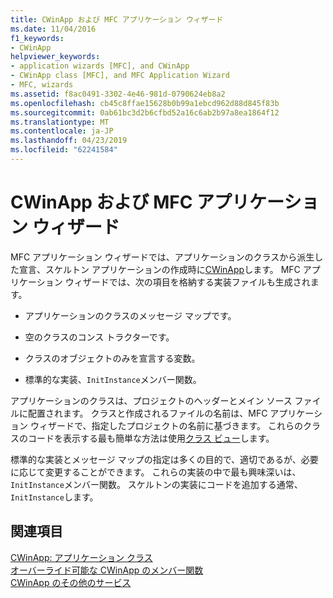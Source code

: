 ```yaml
---
title: CWinApp および MFC アプリケーション ウィザード
ms.date: 11/04/2016
f1_keywords:
- CWinApp
helpviewer_keywords:
- application wizards [MFC], and CWinApp
- CWinApp class [MFC], and MFC Application Wizard
- MFC, wizards
ms.assetid: f8ac0491-3302-4e46-981d-0790624eb8a2
ms.openlocfilehash: cb45c8ffae15628b0b99a1ebcd962d88d845f83b
ms.sourcegitcommit: 0ab61bc3d2b6cfbd52a16c6ab2b97a8ea1864f12
ms.translationtype: MT
ms.contentlocale: ja-JP
ms.lasthandoff: 04/23/2019
ms.locfileid: "62241584"
---
```

# <a name="cwinapp-and-the-mfc-application-wizard"></a>CWinApp および MFC アプリケーション ウィザード

MFC アプリケーション ウィザードでは、アプリケーションのクラスから派生した宣言、スケルトン アプリケーションの作成時に[CWinApp](../mfc/reference/cwinapp-class.md)します。 MFC アプリケーション ウィザードでは、次の項目を格納する実装ファイルも生成されます。

- アプリケーションのクラスのメッセージ マップです。

- 空のクラスのコンス トラクターです。

- クラスのオブジェクトのみを宣言する変数。

- 標準的な実装、`InitInstance`メンバー関数。

アプリケーションのクラスは、プロジェクトのヘッダーとメイン ソース ファイルに配置されます。 クラスと作成されるファイルの名前は、MFC アプリケーション ウィザードで、指定したプロジェクトの名前に基づきます。 これらのクラスのコードを表示する最も簡単な方法は使用[クラス ビュー](/visualstudio/ide/viewing-the-structure-of-code)します。

標準的な実装とメッセージ マップの指定は多くの目的で、適切であるが、必要に応じて変更することができます。 これらの実装の中で最も興味深いは、`InitInstance`メンバー関数。 スケルトンの実装にコードを追加する通常、`InitInstance`します。

## <a name="see-also"></a>関連項目

[CWinApp: アプリケーション クラス](../mfc/cwinapp-the-application-class.md)<br/>
[オーバーライド可能な CWinApp のメンバー関数](../mfc/overridable-cwinapp-member-functions.md)<br/>
[CWinApp のその他のサービス](../mfc/special-cwinapp-services.md)
